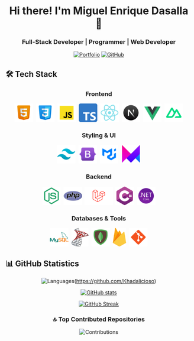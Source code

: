 <div align="center">
  <h1>Hi there! I'm Miguel Enrique Dasalla 👋</h1>
  <h3>Full-Stack Developer | Programmer | Web Developer</h3>

[![Portfolio](https://img.shields.io/badge/Portfolio-000000?style=for-the-badge&logo=About.me&logoColor=white)](https://miguelenriquedasalla.netlify.app/)
[![GitHub](https://img.shields.io/badge/GitHub-100000?style=for-the-badge&logo=github&logoColor=white)](https://khadalicioso.github.io/)

</div>

## 🛠️ Tech Stack

<div align="center">
  
  ### Frontend
  <img src="./assets/html.png" height="50" alt="html5" title="HTML5" />&nbsp;
  <img src="./assets/css.png" height="50" alt="css3" title="CSS3" />&nbsp;
  <img src="./assets/js.png" height="50" alt="javascript" title="JavaScript" />&nbsp;
  <img src="./assets/ts.png" height="50" alt="typescript" title="TypeScript" />&nbsp;
  <img src="./assets/react.png" height="50" alt="react" title="React.js" />&nbsp;
  <img src="./assets/next.png" height="50" alt="next" title="Next.js" />&nbsp;
  <img src="./assets/vue.png" height="50" alt="vue" title="Vue.js" />&nbsp;
  <img src="./assets/nuxt.png" height="50" alt="nuxt" title="Nuxt.js" />

### Styling & UI

<img src="./assets/tailwind.png" height="50" alt="tailwind" title="Tailwind CSS" />&nbsp;
<img src="./assets/bootstrap.png" height="50" alt="bootstrap" title="Bootstrap" />&nbsp;
<img src="./assets/mui.png" height="50" alt="mui" title="Material UI" />&nbsp;
<img src="./assets/framer.png" height="50" alt="framer" title="Framer Motion" />

### Backend

<img src="./assets/node.png" height="50" alt="nodejs" title="Node.js" />&nbsp;
<img src="./assets/php.png" height="50" alt="php" title="PHP" />&nbsp;
<img src="./assets/laravel.png" height="50" alt="laravel" title="Laravel" />&nbsp;
<img src="./assets/csharp.png" height="50" alt="csharp" title="C#" />&nbsp;
<img src="./assets/dotnet.png" height="50" alt="dotnet" title=".NET Core" />

### Databases & Tools

<img src="./assets/mysql.png" height="50" alt="mysql" title="MySQL" />&nbsp;
<img src="./assets/sqlserver.png" height="50" alt="sqlserver" title="SQL Server" />&nbsp;
<img src="./assets/mongodb.png" height="50" alt="mongodb" title="MongoDB" />&nbsp;
<img src="./assets/firebase.png" height="50" alt="firebase" title="Firebase" />&nbsp;
<img src="./assets/git.png" height="50" alt="git" title="Git" />

</div>

## 📊 GitHub Statistics

<div align="center">
  
![Languages](https://github-readme-stats.vercel.app/api/top-langs/?username=khadalicioso&theme=radical&hide_border=true&include_all_commits=true&count_private=true&layout=compact)(https://github.com/Khadalicioso)

[![GitHub stats](https://github-readme-stats.vercel.app/api?username=Khadalicioso&show_icons=true&theme=radical)](https://github.com/Khadalicioso)

[![GitHub Streak](https://github-readme-streak-stats.herokuapp.com/?user=Khadalicioso&theme=radical)](https://github.com/Khadalicioso)

### 🔝 Top Contributed Repositories

![Contributions](https://github-contributor-stats.vercel.app/api?username=khadalicioso&limit=5&theme=dark&combine_all_yearly_contributions=true)

</div>
